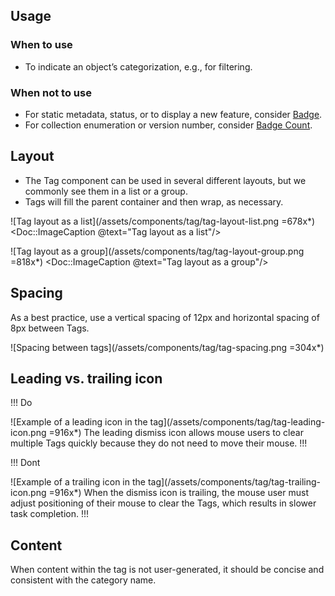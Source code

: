 ## Usage

### When to use

- To indicate an object’s categorization, e.g., for filtering.

### When not to use

- For static metadata, status, or to display a new feature, consider [Badge](/components/badge).
- For collection enumeration or version number, consider [Badge Count](/components/badge-count).

## Layout

- The Tag component can be used in several different layouts, but we commonly see them in a list or a group.
- Tags will fill the parent container and then wrap, as necessary.

![Tag layout as a list](/assets/components/tag/tag-layout-list.png =678x*)
<Doc::ImageCaption @text="Tag layout as a list"/>

![Tag layout as a group](/assets/components/tag/tag-layout-group.png =818x*)
<Doc::ImageCaption @text="Tag layout as a group"/>

## Spacing

As a best practice, use a vertical spacing of 12px and horizontal spacing of 8px between Tags.

![Spacing between tags](/assets/components/tag/tag-spacing.png =304x*)

## Leading vs. trailing icon

!!! Do

![Example of a leading icon in the tag](/assets/components/tag/tag-leading-icon.png =916x*)
The leading dismiss icon allows mouse users to clear multiple Tags quickly because they do not need to move their mouse.
!!!


!!! Dont

![Example of a trailing icon in the tag](/assets/components/tag/tag-trailing-icon.png =916x*)
When the dismiss icon is trailing, the mouse user must adjust positioning of their mouse to clear the Tags, which results in slower task completion.
!!!

## Content

When content within the tag is not user-generated, it should be concise and consistent with the category name.
